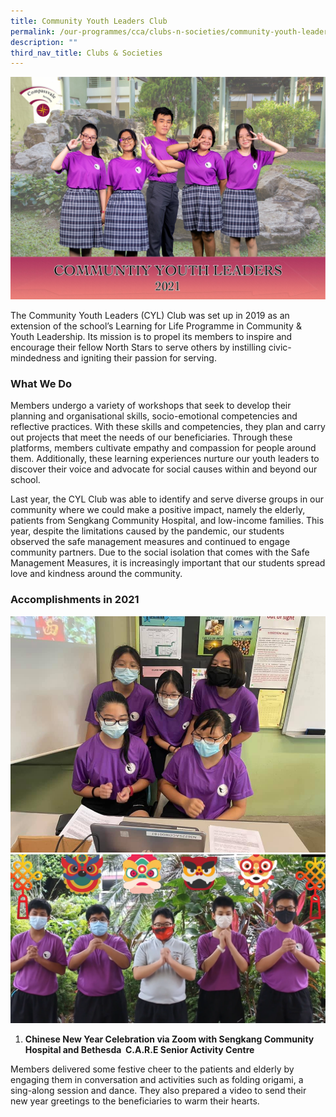 ```yaml
---
title: Community Youth Leaders Club
permalink: /our-programmes/cca/clubs-n-societies/community-youth-leaders-club
description: ""
third_nav_title: Clubs & Societies
---
```

![](/images/001_CVSS%20Community%20Youth%20Leaders%202021.jpg)

The Community Youth Leaders (CYL) Club was set up in 2019 as an extension of the school’s Learning for Life Programme in Community & Youth Leadership. Its mission is to propel its members to inspire and encourage their fellow North Stars to serve others by instilling civic-mindedness and igniting their passion for serving.  

### What We Do

Members undergo a variety of workshops that seek to develop their planning and organisational skills, socio-emotional competencies and reflective practices. With these skills and competencies, they plan and carry out projects that meet the needs of our beneficiaries. Through these platforms, members cultivate empathy and compassion for people around them. Additionally, these learning experiences nurture our youth leaders to discover their voice and advocate for social causes within and beyond our school.  

Last year, the CYL Club was able to identify and serve diverse groups in our community where we could make a positive impact, namely the elderly, patients from Sengkang Community Hospital, and low-income families. This year, despite the limitations caused by the pandemic, our students observed the safe management measures and continued to engage community partners. Due to the social isolation that comes with the Safe Management Measures, it is increasingly important that our students spread love and kindness around the community.  

### Accomplishments in 2021
![](/images/CYL1.jpg)
![](/images/CYL3.png)

1. **Chinese New Year Celebration via Zoom with Sengkang Community Hospital and Bethesda  C.A.R.E Senior Activity Centre** 

Members delivered some festive cheer to the patients and elderly by engaging them in conversation and activities such as folding origami, a sing-along session and dance. They also prepared a video to send their new year greetings to the beneficiaries to warm their hearts.
